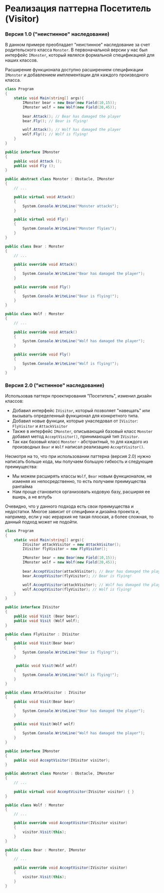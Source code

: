 # Реализация паттерна Посетитель (Visitor)

### Версия 1.0 ("неистинное" наследование)

В данном примере преобладает "неистинное" наследование за счет родительского класса `Monster`. В первоначальной версии у нас был интерфейс `IMonster`, который являлся формальной спецификацией для наших классов. 

Расширение функционала доступно расширением спецификации `IMonster` и добавлением имплементации для каждого производного класса. 

~~~C#
class Program
{
    static void Main(string[] args){
        IMonster bear = new Bear(new Field(10,15));
        IMonster wolf = new Wolf(new Field(20,45));
        
        bear.Attack(); // Bear has damaged the player
        bear.Fly(); // Bear is flying!

        wolf.Attack(); // Wolf has damaged the player
        wolf.Fly(); // Wolf is flying!
    }
}
~~~

~~~C#
public interface IMonster
{
    public void Attack ();
    public void Fly ();
}

public abstract class Monster : Obstacle, IMonster
{
    // ...

    public virtual void Attack()
    {
        System.Console.WriteLine("Monster attacks");
    }

    public virtual void Fly()
    {
        System.Console.WriteLine("Monster flyies");
    }
}
~~~

~~~C#
public class Bear : Monster
{
    // ...
    
    public override void Attack()
    {
        System.Console.WriteLine("Bear has damaged the player");
    }

    public override void Fly()
    {
        System.Console.WriteLine("Bear is flying!");
    }
}
~~~

~~~C#
public class Wolf : Monster
{
    // ...
    
    public override void Attack()
    {
        System.Console.WriteLine("Wolf has damaged the player");
    }

    public override void Fly()
    {
        System.Console.WriteLine("Wolf is flying!");
    }
}
~~~

### Версия 2.0 ("истинное" наследование)

Использовав паттерн проектирования "Посетитель", изменил дизайн классов:

- Добавил интерфейс `IVisitor`, который позволяет "навещать" или вызывать определенный функционал для конкретного типа. 
- Добавил новые функции, которые унаследовал от `IVisitor`: `FlyVisitor` и `AttackVisitor`
- Также в интерфейс `IMonster`, описывающий базовый класс `Monster` добавил метод `AcceptVisitor()`, принимающий тип `IVisitor`. 
- Так как базовый класс `Monster` - абстрактный, то для каждого из производных `Bear` и `Wolf` написал реализацию `AcceptVisitor()`. 

Несмотря на то, что при использовании паттерна (версия 2.0) нужно написать больше кода, мы получаем большую гибкость и следующие преимущества:
- Мы можем расширять классы `Wolf`, `Bear` новым функционалом, не изменяя их непосредственно, то есть получаем преимущества рантайма
- Нам проще становится организовать кодовую базу, расширяя ее вширь, а не вглубь

Очевидно, что у данного подхода есть свои преимущества и недостатки. Многое зависит от специфики и дизайна проекта и, например, если у нас иерархия не такая плоская, а более сложная, то данный подход может не подойти. 

~~~C#
class Program
{
    static void Main(string[] args){
        IVisitor attackVisitor = new AttackVisitor();
        IVisitor flyVisitor = new FlyVisitor();

        IMonster bear = new Bear(new Field(10,15));
        IMonster wolf = new Wolf(new Field(20,45));
        
        bear.AcceptVisitor(attackVisitor); // Bear has damaged the player
        bear.AcceptVisitor(flyVisitor); // Bear is flying!

        wolf.AcceptVisitor(attackVisitor); // Wolf has damaged the player
        wolf.AcceptVisitor(flyVisitor); // Wolf is flying!
    }
}
~~~

~~~C#
public interface IVisitor
{
    public void Visit (Bear bear);
    public void Visit (Wolf wolf);
}
~~~

~~~C#
public class FlyVisitor : IVisitor 
{
    public void Visit(Bear bear)
    {
        System.Console.WriteLine("Bear is flying!");
    }

     public void Visit(Wolf wolf)
    {
        System.Console.WriteLine("Wolf is flying!");
    }
}
~~~

~~~C#
public class AttackVisitor : IVisitor
{
    public void Visit(Bear bear)
    {
        System.Console.WriteLine("Bear has damaged the player");
    }

    public void Visit(Wolf wolf)
    {
        System.Console.WriteLine("Wolf has damaged the player");
    }
}
~~~

~~~C#
public interface IMonster
{
    public void AcceptVisitor(IVisitor visitor);
}

public abstract class Monster : Obstacle, IMonster
{
    // ...
    
    public virtual void AcceptVisitor(IVisitor visitor) { }
}
~~~

~~~C#
public class Wolf : Monster
{
    // ... 

    public override void AcceptVisitor(IVisitor visitor)
    {
        visitor.Visit(this);
    }
}
~~~

~~~C#
public class Bear : Monster, IMonster
{
    // ... 

    public override void AcceptVisitor(IVisitor visitor)
    {
        visitor.Visit(this);
    }
}
~~~